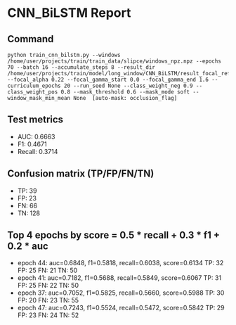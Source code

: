 # CNN_BiLSTM Report

## Command
```
python train_cnn_bilstm.py --windows /home/user/projects/train/train_data/slipce/windows_npz.npz --epochs 70 --batch 16 --accumulate_steps 8 --result_dir /home/user/projects/train/model/long_window/CNN_BiLSTM/result_focal_refine/cw07_fg02 --focal_alpha 0.22 --focal_gamma_start 0.0 --focal_gamma_end 1.6 --curriculum_epochs 20 --run_seed None --class_weight_neg 0.9 --class_weight_pos 0.8 --mask_threshold 0.6 --mask_mode soft --window_mask_min_mean None  [auto-mask: occlusion_flag]
```

## Test metrics
- AUC: 0.6663
- F1: 0.4671
- Recall: 0.3714
## Confusion matrix (TP/FP/FN/TN)
- TP: 39
- FP: 23
- FN: 66
- TN: 128

## Top 4 epochs by score = 0.5 * recall + 0.3 * f1 + 0.2 * auc
- epoch 44: auc=0.6848, f1=0.5818, recall=0.6038, score=0.6134  TP: 32 FP: 25 FN: 21 TN: 50
- epoch 41: auc=0.7182, f1=0.5688, recall=0.5849, score=0.6067  TP: 31 FP: 25 FN: 22 TN: 50
- epoch 37: auc=0.7052, f1=0.5825, recall=0.5660, score=0.5988  TP: 30 FP: 20 FN: 23 TN: 55
- epoch 47: auc=0.7243, f1=0.5524, recall=0.5472, score=0.5842  TP: 29 FP: 23 FN: 24 TN: 52
